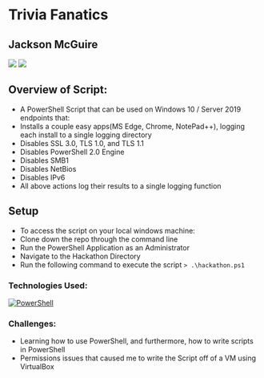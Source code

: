 # Trivia Fanatics

## Jackson McGuire 

[<img src="https://img.shields.io/badge/LinkedIn-jackson--mcguire-informational?style=for-the-badge&labelColor=black&logo=linkedin&logoColor=0077b5&&color=0FBBD6"/>][linkedin2]
[<img src="https://img.shields.io/badge/Github-jacksonmcguire-informational?style=for-the-badge&labelColor=black&logo=github&color=8B0BD5"/>][github2]

<!--Personal Definitions -->
[linkedin2]: https://www.linkedin.com/in/jackson-m-66297b204/
[github2]: https://github.com/Jacksonmcguire


## Overview of Script:	
  * A PowerShell Script that can be used on Windows 10 / Server 2019 endpoints that:
  * Installs a couple easy apps(MS Edge, Chrome, NotePad++), logging each install to a single logging directory  
  * Disables SSL 3.0, TLS 1.0, and TLS 1.1
  * Disables PowerShell 2.0 Engine
  * Disables SMB1
  * Disables NetBios
  * Disables IPv6
  * All above actions log their results to a single logging function 

## Setup
* To access the script on your local windows machine:
* Clone down the repo through the command line
* Run the PowerShell Application as an Administrator
* Navigate to the Hackathon Directory
* Run the following command to execute the script ```> .\hackathon.ps1```

### Technologies Used:
[![PowerShell](https://upload.wikimedia.org/wikipedia/commons/2/2f/PowerShell_5.0_icon.png)](https://docs.microsoft.com/en-us/powershell/)

### Challenges:
 * Learning how to use PowerShell, and furthermore, how to write scripts in PowerShell
 * Permissions issues that caused me to write the Script off of a VM using VirtualBox

